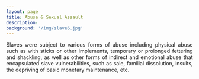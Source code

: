 ```yaml
---
layout: page
title: Abuse & Sexual Assault
description:
background: '/img/slave6.jpg'
---
```


<p align="justify">
Slaves were subject to various forms of abuse including physical abuse such as with sticks or other implements, temporary or prolonged fettering and shackling, as well as other forms of indirect and emotional abuse that encapsulated slave vulnerabilities, such as sale, familial dissolution, insults, the depriving of basic monetary maintenance, etc. </p>

